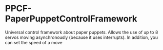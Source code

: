 # PPCF-PaperPuppetControlFramework
 Universal control framework about paper puppets. Allows the use of up to 8 servos moving asynchronously (because it uses interrupts). In addition, you can set the speed of a move

